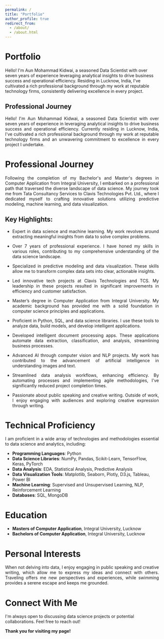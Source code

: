 ```yaml
---
permalink: /
title: "Portfolio"
author_profile: true
redirect_from: 
  - /about/
  - /about.html
---
```

# Portfolio

Hello! I'm Aun Mohammad Kidwai, a seasoned Data Scientist with over seven years of experience leveraging analytical insights to drive business success and operational efficiency. Residing in Lucknow, India, I've cultivated a rich professional background through my work at reputable technology firms, consistently delivering excellence in every project.

## Professional Journey
<p style="text-align: justify;">Hello! I'm Aun Mohammad Kidwai, a seasoned Data Scientist with over seven years of experience in leveraging analytical insights to drive business success and operational efficiency. Currently residing in Lucknow, India, I've cultivated a rich professional background through my work at reputable technology firms and an unwavering commitment to excellence in every project I undertake.</p>

Professional Journey
======
<p style="text-align: justify;">Following the completion of my Bachelor's and Master's degrees in Computer Application from Integral University, I embarked on a professional path that traversed the diverse landscape of data science. My journey took me from Tata Consultancy Services to Clavis Technologies Pvt. Ltd., where I dedicated myself to crafting innovative solutions utilizing predictive modeling, machine learning, and data visualization.</p>

Key Highlights:
------
- <p style="text-align: justify;">Expert in data science and machine learning. My work revolves around extracting meaningful insights from data to solve complex problems.</p>
- <p style="text-align: justify;">Over 7 years of professional experience. I have honed my skills in various roles, contributing to my comprehensive understanding of the data science landscape.</p>
- <p style="text-align: justify;">Specialized in predictive modeling and data visualization. These skills allow me to transform complex data sets into clear, actionable insights.</p>
- <p style="text-align: justify;">Led innovative tech projects at Clavis Technologies and TCS. My leadership in these projects resulted in significant improvements in efficiency and customer satisfaction.</p>
- <p style="text-align: justify;">Master’s degree in Computer Application from Integral University. My academic background has provided me with a solid foundation in computer science principles and applications.</p>
- <p style="text-align: justify;">Proficient in Python, SQL, and data science libraries. I use these tools to analyze data, build models, and develop intelligent applications.</p>
- <p style="text-align: justify;">Developed intelligent document processing apps. These applications automate data extraction, classification, and analysis, streamlining business processes.</p>
- <p style="text-align: justify;">Advanced AI through computer vision and NLP projects. My work has contributed to the advancement of artificial intelligence in understanding images and text.</p>
- <p style="text-align: justify;">Streamlined data analysis workflows, enhancing efficiency. By automating processes and implementing agile methodologies, I've significantly reduced project completion times.</p>
- <p style="text-align: justify;">Passionate about public speaking and creative writing. Outside of work, I enjoy engaging with audiences and exploring creative expression through writing.</p>


Technical Proficiency
======
<p style="text-align: justify;">I am proficient in a wide array of technologies and methodologies essential to data science and analytics, including:</p>

- **Programming Languages**: Python
- **Data Science Libraries**: NumPy, Pandas, Scikit-Learn, TensorFlow, Keras, PyTorch
- **Data Analysis**: EDA, Statistical Analysis, Predictive Analysis
- **Data Visualization Tools**: Matplotlib, Seaborn, Plotly, D3.js, Tableau, Power BI
- **Machine Learning**: Supervised and Unsupervised Learning, NLP, Reinforcement Learning
- **Databases**: SQL, MongoDB

Education
======
- **Masters of Computer Application**, Integral University, Lucknow
- **Bachelors of Computer Application**, Integral University, Lucknow

Personal Interests
======
<p style="text-align: justify;">When not delving into data, I enjoy engaging in public speaking and creative writing, which allow me to express my ideas and connect with others. Traveling offers me new perspectives and experiences, while swimming provides a serene escape and keeps me grounded.</p>

Connect With Me
======
I'm always open to discussing data science projects or potential collaborations. Feel free to reach out!

**Thank you for visiting my page!**

